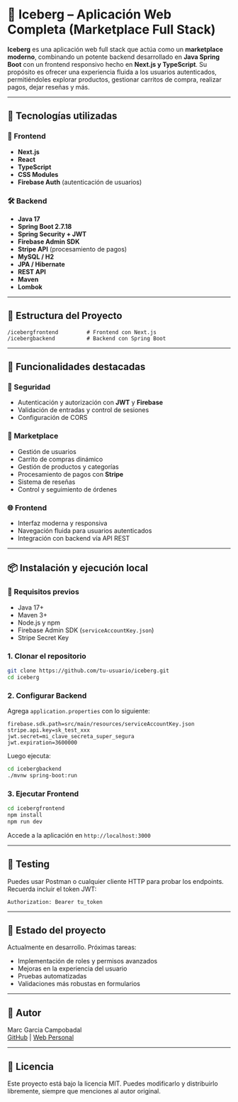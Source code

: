 
# 🧊 Iceberg – Aplicación Web Completa (Marketplace Full Stack)

**Iceberg** es una aplicación web full stack que actúa como un **marketplace moderno**, combinando un potente backend desarrollado en **Java Spring Boot** con un frontend responsivo hecho en **Next.js y TypeScript**. Su propósito es ofrecer una experiencia fluida a los usuarios autenticados, permitiéndoles explorar productos, gestionar carritos de compra, realizar pagos, dejar reseñas y más.

---

## 🚀 Tecnologías utilizadas

### 🧩 Frontend
- **Next.js**
- **React**
- **TypeScript**
- **CSS Modules**
- **Firebase Auth** (autenticación de usuarios)

### 🛠️ Backend
- **Java 17**
- **Spring Boot 2.7.18**
- **Spring Security + JWT**
- **Firebase Admin SDK**
- **Stripe API** (procesamiento de pagos)
- **MySQL / H2**
- **JPA / Hibernate**
- **REST API**
- **Maven**
- **Lombok**

---

## 📁 Estructura del Proyecto

```
/icebergfrontend         # Frontend con Next.js
/icebergbackend          # Backend con Spring Boot
```

---

## 🧪 Funcionalidades destacadas

### 🔐 Seguridad
- Autenticación y autorización con **JWT** y **Firebase**
- Validación de entradas y control de sesiones
- Configuración de CORS

### 🛒 Marketplace
- Gestión de usuarios
- Carrito de compras dinámico
- Gestión de productos y categorías
- Procesamiento de pagos con **Stripe**
- Sistema de reseñas
- Control y seguimiento de órdenes

### 🌐 Frontend
- Interfaz moderna y responsiva
- Navegación fluida para usuarios autenticados
- Integración con backend vía API REST

---

## 📦 Instalación y ejecución local

### 🔧 Requisitos previos
- Java 17+
- Maven 3+
- Node.js y npm
- Firebase Admin SDK (`serviceAccountKey.json`)
- Stripe Secret Key

### 1. Clonar el repositorio

```bash
git clone https://github.com/tu-usuario/iceberg.git
cd iceberg
```

### 2. Configurar Backend

Agrega `application.properties` con lo siguiente:

```properties
firebase.sdk.path=src/main/resources/serviceAccountKey.json
stripe.api.key=sk_test_xxx
jwt.secret=mi_clave_secreta_super_segura
jwt.expiration=3600000
```

Luego ejecuta:

```bash
cd icebergbackend
./mvnw spring-boot:run
```

### 3. Ejecutar Frontend

```bash
cd icebergfrontend
npm install
npm run dev
```

Accede a la aplicación en `http://localhost:3000`

---

## 🧪 Testing

Puedes usar Postman o cualquier cliente HTTP para probar los endpoints. Recuerda incluir el token JWT:

```http
Authorization: Bearer tu_token
```

---

## 📌 Estado del proyecto

Actualmente en desarrollo. Próximas tareas:
- Implementación de roles y permisos avanzados
- Mejoras en la experiencia del usuario
- Pruebas automatizadas
- Validaciones más robustas en formularios

---

## 👤 Autor

Marc Garcia Campobadal  
[GitHub](https://github.com/marcgarciacampobadal/) | [Web Personal](https://marcgarciacampobadal.github.io/miweb/)

---

## 📄 Licencia

Este proyecto está bajo la licencia MIT. Puedes modificarlo y distribuirlo libremente, siempre que menciones al autor original.
